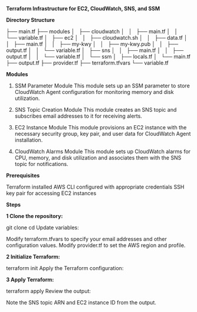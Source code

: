 **Terraform Infrastructure for EC2, CloudWatch, SNS, and SSM**

**Directory Structure**

├── main.tf
├── modules
│   ├── cloudwatch
│   │   ├── main.tf
│   │   └── variable.tf
│   ├── ec2
│   │   ├── cloudwatch.sh
│   │   ├── data.tf
│   │   ├── main.tf
│   │   ├── my-kwy
│   │   ├── my-kwy.pub
│   │   ├── output.tf
│   │   └── variable.tf
│   ├── sns
│   │   ├── main.tf
│   │   ├── output.tf
│   │   └── variable.tf
│   └── ssm
│       ├── locals.tf
│       └── main.tf
├── output.tf
├── provider.tf
├── terraform.tfvars
└── variable.tf

**Modules**

1. SSM Parameter Module
This module sets up an SSM parameter to store CloudWatch Agent configuration for monitoring memory and disk utilization.

2. SNS Topic Creation Module
This module creates an SNS topic and subscribes email addresses to it for receiving alerts.

3. EC2 Instance Module
This module provisions an EC2 instance with the necessary security group, key pair, and user data for CloudWatch Agent installation.

4. CloudWatch Alarms Module
This module sets up CloudWatch alarms for CPU, memory, and disk utilization and associates them with the SNS topic for notifications.

**Prerequisites**

Terraform installed
AWS CLI configured with appropriate credentials
SSH key pair for accessing EC2 instances

**Steps**

**1 Clone the repository:**

git clone <repository-url>
cd <repository-directory>
Update variables:

Modify terraform.tfvars to specify your email addresses and other configuration values.
Modify provider.tf to set the AWS region and profile.

**2 Initialize Terraform:**

terraform init
Apply the Terraform configuration:

**3 Apply Terraform:**

terraform apply
Review the output:

Note the SNS topic ARN and EC2 instance ID from the output.


